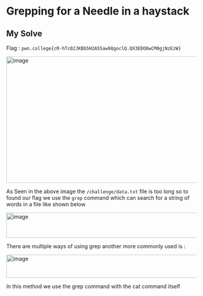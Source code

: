 # Grepping for a Needle in a haystack

## My Solve

Flag : `pwn.college{cR-hTc02JKBb5H2A55aw9QgoclQ.QX3EDO0wCM0gjNzEzW}`

<img width="730" height="334" alt="image" src="https://github.com/user-attachments/assets/1d52e69a-6c69-4336-b169-b0321b97f549" />

As Seen in the above image the `/challenge/data.txt` file is too long so to found our flag we use the `grep` command which can search for a string of words in a file like shown below

<img width="780" height="66" alt="image" src="https://github.com/user-attachments/assets/5e4064e3-0700-4266-9335-99192856c937" />

There are multiple ways of using grep another more commonly used is : 

<img width="819" height="61" alt="image" src="https://github.com/user-attachments/assets/9ce25d36-d2e5-4d7f-bce1-fd88a9ee186a" />

In this method we use the grep command with the cat command itself
